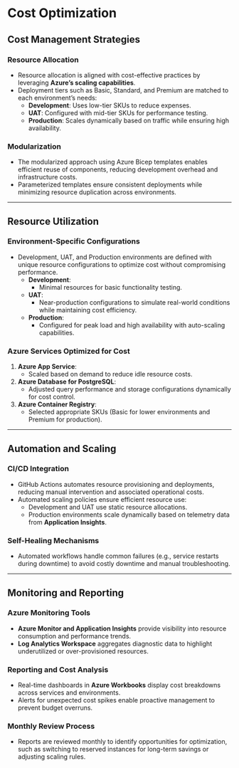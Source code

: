 # Cost Optimization

## Cost Management Strategies

### Resource Allocation
- Resource allocation is aligned with cost-effective practices by leveraging **Azure’s scaling capabilities**. 
- Deployment tiers such as Basic, Standard, and Premium are matched to each environment’s needs:
  - **Development**: Uses low-tier SKUs to reduce expenses.
  - **UAT**: Configured with mid-tier SKUs for performance testing.
  - **Production**: Scales dynamically based on traffic while ensuring high availability.

### Modularization
- The modularized approach using Azure Bicep templates enables efficient reuse of components, reducing development overhead and infrastructure costs.
- Parameterized templates ensure consistent deployments while minimizing resource duplication across environments.

---

## Resource Utilization

### Environment-Specific Configurations
- Development, UAT, and Production environments are defined with unique resource configurations to optimize cost without compromising performance.
  - **Development**:
    - Minimal resources for basic functionality testing.
  - **UAT**:
    - Near-production configurations to simulate real-world conditions while maintaining cost efficiency.
  - **Production**:
    - Configured for peak load and high availability with auto-scaling capabilities.

### Azure Services Optimized for Cost
1. **Azure App Service**:
   - Scaled based on demand to reduce idle resource costs.
2. **Azure Database for PostgreSQL**:
   - Adjusted query performance and storage configurations dynamically for cost control.
3. **Azure Container Registry**:
   - Selected appropriate SKUs (Basic for lower environments and Premium for production).

---

## Automation and Scaling

### CI/CD Integration
- GitHub Actions automates resource provisioning and deployments, reducing manual intervention and associated operational costs.
- Automated scaling policies ensure efficient resource use:
  - Development and UAT use static resource allocations.
  - Production environments scale dynamically based on telemetry data from **Application Insights**.

### Self-Healing Mechanisms
- Automated workflows handle common failures (e.g., service restarts during downtime) to avoid costly downtime and manual troubleshooting.

---

## Monitoring and Reporting

### Azure Monitoring Tools
- **Azure Monitor and Application Insights** provide visibility into resource consumption and performance trends.
- **Log Analytics Workspace** aggregates diagnostic data to highlight underutilized or over-provisioned resources.

### Reporting and Cost Analysis
- Real-time dashboards in **Azure Workbooks** display cost breakdowns across services and environments.
- Alerts for unexpected cost spikes enable proactive management to prevent budget overruns.

### Monthly Review Process
- Reports are reviewed monthly to identify opportunities for optimization, such as switching to reserved instances for long-term savings or adjusting scaling rules.
